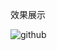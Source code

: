 效果展示

![github](https://github.com/wangxiaobai1840/HorizontalSlip/blob/master/HorizontalSlipView/示例.gif)
